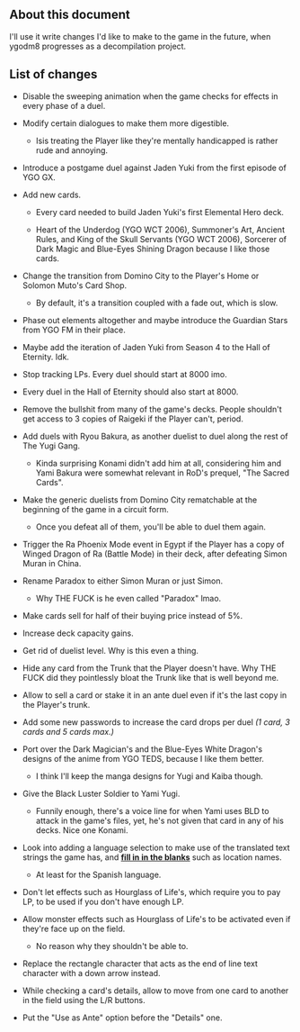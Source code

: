 ## About this document

I'll use it write changes I'd like to make to the game in the future, when ygodm8 progresses as a decompilation project.

## List of changes

* Disable the sweeping animation when the game checks for effects in every phase of a duel.

* Modify certain dialogues to make them more digestible.

  * Isis treating the Player like they're mentally handicapped is rather rude and annoying.

* Introduce a postgame duel against Jaden Yuki from the first episode of YGO GX.

* Add new cards.

  * Every card needed to build Jaden Yuki's first Elemental Hero deck.

  * Heart of the Underdog (YGO WCT 2006), Summoner's Art, Ancient Rules, and King of the Skull Servants (YGO WCT 2006), Sorcerer of Dark Magic and Blue-Eyes Shining Dragon because I like those cards.

* Change the transition from Domino City to the Player's Home or Solomon Muto's Card Shop.

  * By default, it's a transition coupled with a fade out, which is slow.

* Phase out elements altogether and maybe introduce the Guardian Stars from YGO FM in their place.

* Maybe add the iteration of Jaden Yuki from Season 4 to the Hall of Eternity. Idk.

* Stop tracking LPs. Every duel should start at 8000 imo.

* Every duel in the Hall of Eternity should also start at 8000.

* Remove the bullshit from many of the game's decks. People shouldn't get access to 3 copies of Raigeki if the Player can't, period.

* Add duels with Ryou Bakura, as another duelist to duel along the rest of The Yugi Gang.

  * Kinda surprising Konami didn't add him at all, considering him and Yami Bakura were somewhat relevant in RoD's prequel, "The Sacred Cards".

* Make the generic duelists from Domino City rematchable at the beginning of the game in a circuit form.

  * Once you defeat all of them, you'll be able to duel them again.

* Trigger the Ra Phoenix Mode event in Egypt if the Player has a copy of Winged Dragon of Ra (Battle Mode) in their deck, after defeating Simon Muran in China.

* Rename Paradox to either Simon Muran or just Simon.

  * Why THE FUCK is he even called "Paradox" lmao.

* Make cards sell for half of their buying price instead of 5%.

* Increase deck capacity gains.

* Get rid of duelist level. Why is this even a thing.

* Hide any card from the Trunk that the Player doesn't have. Why THE FUCK did they pointlessly bloat the Trunk like that is well beyond me.

* Allow to sell a card or stake it in an ante duel even if it's the last copy in the Player's trunk.

* Add some new passwords to increase the card drops per duel *(1 card, 3 cards and 5 cards max.)*

* Port over the Dark Magician's and the Blue-Eyes White Dragon's designs of the anime from YGO TEDS, because I like them better.

  * I think I'll keep the manga designs for Yugi and Kaiba though.

* Give the Black Luster Soldier to Yami Yugi.

  * Funnily enough, there's a voice line for when Yami uses BLD to attack in the game's files, yet, he's not given that card in any of his decks. Nice one Konami.

* Look into adding a language selection to make use of the translated text strings the game has, and **[fill in in the blanks](https://tcrf.net/Yu-Gi-Oh!_Reshef_of_Destruction#Unused_Translations)** such as location names.

  * At least for the Spanish language.

* Don't let effects such as Hourglass of Life's, which require you to pay LP, to be used if you don't have enough LP.

* Allow monster effects such as Hourglass of Life's to be activated even if they're face up on the field.

  * No reason why they shouldn't be able to.

* Replace the rectangle character that acts as the end of line text character with a down arrow instead.

* While checking a card's details, allow to move from one card to another in the field using the L/R buttons.

* Put the "Use as Ante" option before the "Details" one.